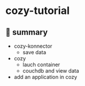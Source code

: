 # cozy-tutorial

## :pushpin: summary

- cozy-konnector 
  - save data
- cozy
  - lauch container
  - couchdb and view data
- add an application in cozy
 

